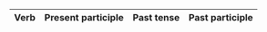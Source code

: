 | Verb | Present participle | Past tense | Past participle |
| ---- | ------------------ | ---------- | --------------- |
